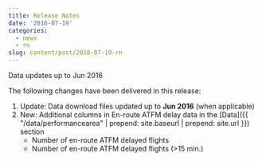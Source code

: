 ```yaml
---
title: Release Notes
date: '2016-07-19'
categories:
  - news
  - rn
slug: content/post/2016-07-19-rn
---
```


Data updates up to Jun 2016

The following changes have been delivered in this release:

1. Update: Data download files updated up to **Jun 2016** (when applicable)
1. New: Additional columns in En-route ATFM delay data in the [Data]({{ "/data/performancearea" | prepend: site.baseurl | prepend: site.url }}) section
   * Number of en-route ATFM delayed flights
   * Number of en-route ATFM delayed flights (>15 min.)
